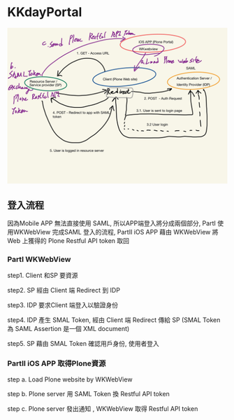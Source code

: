 # KKdayPortal

![image](https://github.com/weitsungchengkkday/KKdayPortal/blob/master/Plone_SAML_Flow.jpeg)

## 登入流程

因為Mobile APP 無法直接使用 SAML, 所以APP端登入將分成兩個部分, PartI 使用WKWebView 完成SAML 登入的流程, PartII iOS APP 藉由 WKWebView 將 Web 上獲得的 Plone Restful API token 取回

### PartI WKWebView 

step1. Client 和SP 要資源

step2. SP 經由 Client 端 Redirect 到 IDP

step3. IDP 要求Client 端登入以驗證身份

step4. IDP 產生 SMAL Token, 經由 Client 端 Redirect 傳給 SP
(SMAL Token 為 SAML Assertion 是一個 XML document)

step5. SP 藉由 SMAL Token 確認用戶身份, 使用者登入

### PartII iOS APP 取得Plone資源

step a. Load Plone website by WKWebView

step b. Plone server 用 SAML Token 換  Restful API token

step c. Plone server 發出通知 , WKWebView 取得 Restful API token
